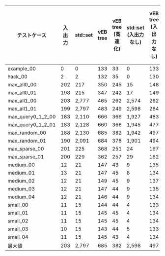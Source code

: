 | テストケース      | 入出力 | std::set | vEB tree | vEB tree (高速化)  | std::set (入出力なし) | vEB tree (入出力なし) | vEB tree (高速化、入出力なし) |
|-------------------|--------|----------|----------|--------------------|-----------------------|-----------------------|-------------------------------|
| example_00        |      0 |        0 |      133 | 33                 |                     0 |                   133 | 33                            |
| hack_00           |      2 |        2 |      132 | 35                 |                     0 |                   130 | 33                            |
| max_all0_00       |    202 |      217 |      350 | 245                |                    15 |                   148 | 43                            |
| max_all0_01       |    198 |      215 |      347 | 242                |                    17 |                   149 | 44                            |
| max_all1_00       |    203 |    2,777 |      465 | 262                |                 2,574 |                   262 | 59                            |
| max_all1_01       |    199 |    2,797 |      483 | 249                |                 2,598 |                   284 | 50                            |
| max_query0_1_2_00 |    183 |    2,110 |      666 | 366                |                 1,927 |                   483 | 183                           |
| max_query0_1_2_01 |    183 |    2,128 |      660 | 366                |                 1,945 |                   477 | 183                           |
| max_random_00     |    188 |    2,130 |      685 | 382                |                 1,942 |                   497 | 194                           |
| max_random_01     |    190 |    2,091 |      684 | 378                |                 1,901 |                   494 | 188                           |
| max_sparse_00     |    201 |      225 |      368 | 251                |                    24 |                   167 | 50                            |
| max_sparse_01     |    200 |      229 |      362 | 257                |                    29 |                   162 | 57                            |
| medium_00         |     12 |       21 |      147 | 43                 |                     9 |                   135 | 31                            |
| medium_01         |     13 |       21 |      147 | 45                 |                     8 |                   134 | 32                            |
| medium_02         |     12 |       21 |      149 | 45                 |                     9 |                   137 | 33                            |
| medium_03         |     12 |       21 |      147 | 44                 |                     9 |                   135 | 32                            |
| medium_04         |     12 |       21 |      146 | 44                 |                     9 |                   134 | 32                            |
| small_00          |     11 |       15 |      144 | 44                 |                     4 |                   133 | 33                            |
| small_01          |     11 |       15 |      145 | 45                 |                     4 |                   134 | 34                            |
| small_02          |     11 |       15 |      145 | 45                 |                     4 |                   134 | 34                            |
| small_03          |     10 |       15 |      143 | 44                 |                     5 |                   133 | 34                            |
| small_04          |     11 |       15 |      145 | 43                 |                     4 |                   134 | 32                            |
| 最大値            |    203 |    2,797 |      685 |                382 |                 2,598 |                   497 |                           194 |